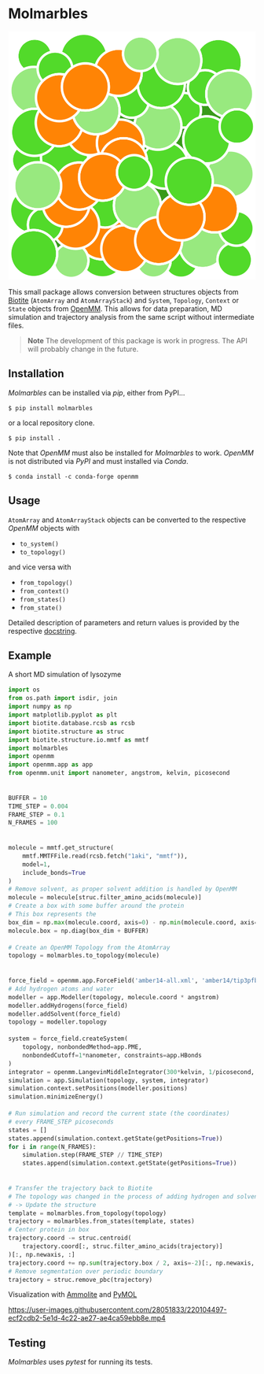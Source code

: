 # Molmarbles


![Molmarbles](https://raw.githubusercontent.com/biotite-dev/molmarbles/master/logo.svg)

This small package allows conversion between structures objects from
[Biotite](https://www.biotite-python.org/)
(`AtomArray` and `AtomArrayStack`) and `System`, `Topology`,
`Context` or `State` objects from [OpenMM](https://openmm.org/).
This allows for data preparation, MD simulation and trajectory analysis from
the same script without intermediate files.

> **Note**
> The development of this package is work in progress.
> The API will probably change in the future.


## Installation

*Molmarbles* can be installed via *pip*, either from PyPI...

```shell
$ pip install molmarbles
```

or a local repository clone.

```shell
$ pip install .
```

Note that *OpenMM* must also be installed for *Molmarbles* to work.
*OpenMM* is not distributed via *PyPI* and must installed via *Conda*.

```shell
$ conda install -c conda-forge openmm
```


## Usage

`AtomArray` and `AtomArrayStack` objects can be converted to the respective
*OpenMM* objects with

- `to_system()`
- `to_topology()`

and vice versa with

- `from_topology()`
- `from_context()`
- `from_states()`
- `from_state()`

Detailed description of parameters and return values is provided by the
respective
[docstring](https://github.com/biotite-dev/molmarbles/blob/master/molmarbles/__init__.py>).


## Example

A short MD simulation of lysozyme

```python
import os
from os.path import isdir, join
import numpy as np
import matplotlib.pyplot as plt
import biotite.database.rcsb as rcsb
import biotite.structure as struc
import biotite.structure.io.mmtf as mmtf
import molmarbles
import openmm
import openmm.app as app
from openmm.unit import nanometer, angstrom, kelvin, picosecond


BUFFER = 10
TIME_STEP = 0.004
FRAME_STEP = 0.1
N_FRAMES = 100


molecule = mmtf.get_structure(
    mmtf.MMTFFile.read(rcsb.fetch("1aki", "mmtf")),
    model=1,
    include_bonds=True
)
# Remove solvent, as proper solvent addition is handled by OpenMM
molecule = molecule[struc.filter_amino_acids(molecule)]
# Create a box with some buffer around the protein
# This box represents the
box_dim = np.max(molecule.coord, axis=0) - np.min(molecule.coord, axis=0)
molecule.box = np.diag(box_dim + BUFFER)

# Create an OpenMM Topology from the AtomArray
topology = molmarbles.to_topology(molecule)


force_field = openmm.app.ForceField('amber14-all.xml', 'amber14/tip3pfb.xml')
# Add hydrogen atoms and water
modeller = app.Modeller(topology, molecule.coord * angstrom)
modeller.addHydrogens(force_field)
modeller.addSolvent(force_field)
topology = modeller.topology

system = force_field.createSystem(
    topology, nonbondedMethod=app.PME,
    nonbondedCutoff=1*nanometer, constraints=app.HBonds
)
integrator = openmm.LangevinMiddleIntegrator(300*kelvin, 1/picosecond, TIME_STEP*picosecond)
simulation = app.Simulation(topology, system, integrator)
simulation.context.setPositions(modeller.positions)
simulation.minimizeEnergy()

# Run simulation and record the current state (the coordinates)
# every FRAME_STEP picoseconds
states = []
states.append(simulation.context.getState(getPositions=True))
for i in range(N_FRAMES):
    simulation.step(FRAME_STEP // TIME_STEP)
    states.append(simulation.context.getState(getPositions=True))


# Transfer the trajectory back to Biotite
# The topology was changed in the process of adding hydrogen and solvent
# -> Update the structure
template = molmarbles.from_topology(topology)
trajectory = molmarbles.from_states(template, states)
# Center protein in box
trajectory.coord -= struc.centroid(
    trajectory.coord[:, struc.filter_amino_acids(trajectory)]
)[:, np.newaxis, :]
trajectory.coord += np.sum(trajectory.box / 2, axis=-2)[:, np.newaxis, :]
# Remove segmentation over periodic boundary
trajectory = struc.remove_pbc(trajectory)
```

Visualization with [Ammolite](https://ammolite.biotite-python.org/) and
[PyMOL](https://pymol.org/)


https://user-images.githubusercontent.com/28051833/220104497-ecf2cdb2-5e1d-4c22-ae27-ae4ca59ebb8e.mp4


## Testing

*Molmarbles* uses *pytest* for running its tests.
